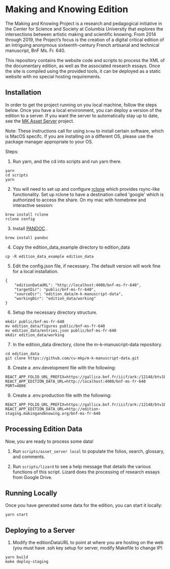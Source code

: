 Making and Knowing Edition 
======

The Making and Knowing Project is a research and pedagogical initiative in the Center for Science and Society at Columbia University that explores the intersections between artistic making and scientific knowing. From 2014 through 2019, the Project’s focus is the creation of a digital critical edition of an intriguing anonymous sixteenth-century French artisanal and technical manuscript, BnF Ms. Fr. 640.

This repository contains the website code and scripts to process the XML of the documentary edition, as well as the associated research essays. Once the site is compiled using the provided tools, it can be deployed as a static website with no special hosting requirements. 

Installation
------

In order to get the project running on you local machine, follow the steps below. Once you have a local environment, you can deploy a version of the edition to a server. If you want the server to automatically stay up to date, see the [MK Asset Server](https://github.com/performant-software/making-knowing-assetserver) project.

Note: These instructions call for using `brew` to install certain software, which is MacOS specifc. If you are installing on a different OS, please use the package manager appropriate to your OS.

Steps:

1. Run yarn, and the cd into scripts and run yarn there.

```
yarn 
cd scripts
yarn
```

2. You will need to set up and configure [rclone](https://rclone.org/) which provides rsync-like functionality. Set up rclone to have a destination called 'google' which is authorized to access the share. On my mac with homebrew and interactive session:  

```
brew install rclone  
rclone config
```

3. Install [PANDOC](https://pandoc.org/) .

```
brew install pandoc
```

4. Copy the edition_data_example directory to edition_data

```
cp -R edition_data_example edition_data
```

5. Edit the config.json file, if necessary. The default version will work fine for a local installation.

```
{
    "editionDataURL": "http://localhost:4000/bnf-ms-fr-640",
    "targetDir": "public/bnf-ms-fr-640",
    "sourceDir": "edition_data/m-k-manuscript-data",
    "workingDir": "edition_data/working"
}
```

6. Setup the necessary directory structure. 

```
mkdir public/bnf-ms-fr-640
mv edition_data/figures public/bnf-ms-fr-640 
mv edition_data/entries.json public/bnf-ms-fr-640 
mkdir edition_data/working
```

7. In the edition_data directory, clone the m-k-manuscript-data repository.

```
cd edition_data
git clone https://github.com/cu-mkp/m-k-manuscript-data.git
```

8. Create a .env.development file with the following:

```
REACT_APP_FOLIO_URL_PREFIX=https://gallica.bnf.fr/iiif/ark:/12148/btv1b10500001g/canvas/
REACT_APP_EDITION_DATA_URL=http://localhost:4000/bnf-ms-fr-640
PORT=4000
```

9. Create a .env.production file with the following:

```
REACT_APP_FOLIO_URL_PREFIX=https://gallica.bnf.fr/iiif/ark:/12148/btv1b10500001g/canvas/
REACT_APP_EDITION_DATA_URL=http://edition-staging.makingandknowing.org/bnf-ms-fr-640
```

Processing Edition Data
----------
Now, you are ready to process some data!

1. Run `scripts/asset_server local` to populate the folios, search, glossary, and comments.

2. Run `scripts/lizard` to see a help message that details the various functions of this script. Lizard does the processing of research essays from Google Drive.


Running Locally
-------

Once you have generated some data for the edition, you can start it locally:

```
yarn start
```

Deploying to a Server
---------------

1. Modify the editionDataURL to point at where you are hosting on the web
(you must have .ssh key setup for server, modify Makefile to change IP)

```
yarn build
make deploy-staging
```
